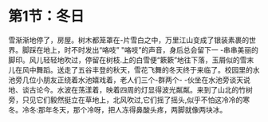# 第1节：冬日

雪渐渐地停了，房屋。树木都笼罩在-片雪白之中，万里江山变成了银装素裹的世界。脚踩在地上，时不时发出“咯吱” "咯吱”的声音，身后总会留下一 -串串美丽的脚印。风儿轻轻地吹过，停留在树枝.上的白雪便“簌簌”地往下落，玉屑似的雪末儿在风中舞蹈。送走了五谷丰登的秋天，雪花飞舞的冬天终于来临了。校园里的水池旁几位小朋友正绕着水池嬉戏着，老人们三个-群两个- -伙坐在水池旁谈天说地、谈古论今。水波在荡漾着，映着四周的灯显得波光粼粼。来到了山北的竹树旁，只见它们毅然挺立在草地上，北风吹过,它们摇了摇头,似乎不怕这冷冷的寒冬。冷冬:那年冬天，那个冷呀，把人冻得鼻酸头疼，两脚就像两块冰。
